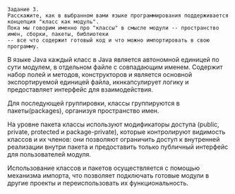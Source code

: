 ```text
Задание 3.
Расскажите, как в выбранном вами языке программирования поддерживается концепция "класс как модуль".
Пока мы говорим именно про "классы" в смысле модули -- пространство имен, сборки, пакеты, библиотеки 
-- все что содержит готовый код и что можно импортировать в свою программу.
```

В языке Java каждый класс в Java является автономной единицей по сути модулем,
в отдельном файле с совпадающим именем. Содержит набор полей и методов, конструкторов 
и является основной экспортируемой единицей файла, икнкапсулирует логику 
и предоставляет интерфейс для взаимодействия.

Для последующей группировки, классы группируются в пакеты(packages), организуя пространство имен.

На уровне пакета классы используют модификаторы доступа (public, private, protected и package-private),
которые контролируют видимость классов и их членов: они позволяют ограничить доступ
к внутренней реализации внутри пакета и предоставить только публичный интерфейс для пользователей модуля.

Использование классов и пакетов осуществляется с помощью механизма импорта,
что позволяет подключать готовые модули в другие проекты и переиспользовать их функциональность.